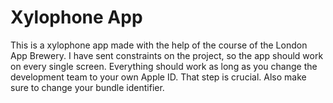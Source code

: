 # Xylophone App

This is a xylophone app made with the help of the course of the London App Brewery. I have sent constraints on the project, so the app should work on every single screen. Everything should work as long as you change the development team to your own Apple ID. That step is crucial. Also make sure to change your bundle identifier.
